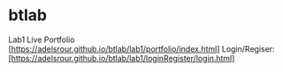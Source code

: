 # btlab
Lab1 Live
Portfolio [https://adelsrour.github.io/btlab/lab1/portfolio/index.html]
Login/Regiser: [https://adelsrour.github.io/btlab/lab1/loginRegister/login.html]